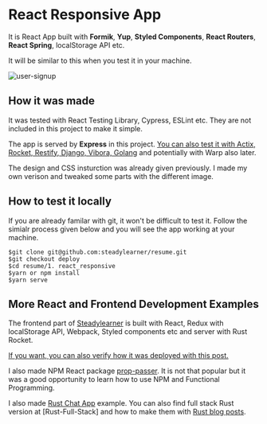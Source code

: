 # React Responsive App

It is React App built with **Formik**, **Yup**, **Styled Components**, **React Routers**, **React Spring**, localStorage API etc.

It will be similar to this when you test it in your machine.

![user-signup](https://www.steadylearner.com/static/images//post/React/user-signup.png)

## How it was made

It was tested with React Testing Library, Cypress, ESLint etc. They are not included in this project to make it simple.

The app is served by **Express** in this project. [You can also test it with Actix, Rocket, Restify, Django, Vibora, Golang](https://github.com/steadylearner/Rust-Full-Stack/tree/master/React_Rust) and potentially with Warp also later.

The design and CSS insturction was already given previously. I made my own verison and tweaked some parts with the different image.

## How to test it locally

If you are already familar with git, it won't be difficult to test it. Follow the simialr process given below and you will see the app working at your machine.

```console
$git clone git@github.com:steadylearner/resume.git
$git checkout deploy
$cd resume/1. react_responsive
$yarn or npm install
$yarn serve
```

## More React and Frontend Development Examples

The frontend part of [Steadylearner](https://www.steadylearner.com/blog/search/React) is built with React, Redux with localStorage API, Webpack, Styled components etc and server with Rust Rocket.

[If you want, you can also verify how it was deployed with this post.](https://www.steadylearner.com/blog/read/How-to-deploy-Rust-Web-App)

I also made NPM React package [prop-passer](https://www.npmjs.com/package/prop-passer). It is not that popular but it was a good opportunity to learn how to use NPM and Functional Programming.

I also made [Rust Chat App](https://www.steadylearner.com/blog/read/How-to-start-Rust-Chat-App) example. You can also find full stack Rust version at [Rust-Full-Stack] and how to make them with [Rust blog posts](https://www.steadylearner.com/blog/search/Rust).